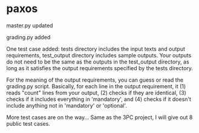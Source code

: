 # paxos

master.py updated

grading.py added

One test case added:
tests directory includes the input texts and output requirements,
test_output directory includes sample outputs.
Your outputs do not need to be the same as the outputs in the test_output
directory, as long as it satisfies the output requirements specified by the
tests directory.

For the meaning of the output requirements, you can guess or read the
grading.py script. Basically, for each line in the output requirement, it (1)
reads "count" lines from your output, (2) checks if they are identical, (3)
checks if it includes everything in 'mandatory', and (4) checks if it doesn't
include anything not in 'mandatory' or 'optional'.


More test cases are on the way...
Same as the 3PC project, I will give out 8 public test cases.
